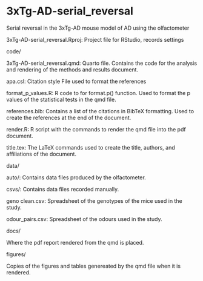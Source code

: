 # 3xTg-AD-serial_reversal
Serial reversal in the 3xTg-AD mouse model of AD using the olfactometer

3xTg-AD-serial_reversal.Rproj:
    Project file for RStudio, records settings

code/

  3xTg-AD-serial_reversal.qmd:
        Quarto file. Contains the code for the analysis and rendering of the methods and results document.
    
  apa.csl:
        Citation style File used to format the references
    
  format_p_values.R:
        R code to for format.p() function. Used to format the p values of the statistical tests in the qmd file.
    
  references.bib:
        Contains a list of the citations in BibTeX formatting. Used to create the references at the end of the document.
    
  render.R:
        R script with the commands to render the qmd file into the pdf document.
    
  title.tex:
        The LaTeX commands used to create the title, authors, and affiliations of the document.

data/

  auto/:
        Contains data files produced by the olfactometer.
    
  csvs/:
        Contains data files recorded manually.
    
  geno clean.csv:
        Spreadsheet of the genotypes of the mice used in the study.
    
  odour_pairs.csv:
        Spreadsheet of the odours used in the study.
        
docs/

  Where the pdf report rendered from the qmd is placed.

figures/

  Copies of the figures and tables genereated by the qmd file when it is rendered.
